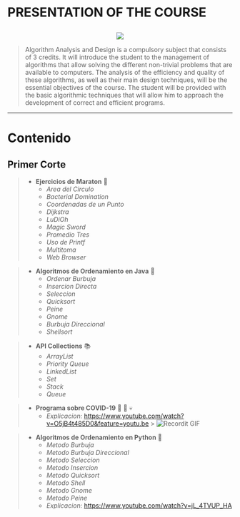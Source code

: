 # <p style='text-align: justify;'>PRESENTATION OF THE COURSE</p>

<div align="center"><img src="https://media.giphy.com/media/ZEehVvEi5mJ47qYy1o/giphy.gif"></div>

>Algorithm Analysis and Design is a compulsory subject that consists of 3 credits. It will introduce the student to the management of algorithms that allow solving the different non-trivial problems that are available to computers. The analysis of the efficiency and quality of these algorithms, as well as their main design techniques, will be the essential objectives of the course. The student will be provided with the basic algorithmic techniques that will allow him to approach the development of correct and efficient programs.

---

# Contenido
## Primer Corte

> - **Ejercicios de Maraton** 📑
>   - _Area del Circulo_
>   - _Bacterial Domination_
>   - _Coordenadas de un Punto_
>   - _Dijkstra_
>   - _LuDiOh_
>   - _Magic Sword_
>   - _Promedio Tres_
>   - _Uso de Printf_
>   - _Multitoma_
>   - _Web Browser_

> - **Algoritmos de Ordenamiento en Java** 📁
>   - _Ordenar Burbuja_
>   - _Insercion Directa_
>   - _Seleccion_
>   - _Quicksort_
>   - _Peine_
>   - _Gnome_
>   - _Burbuja Direccional_
>   - _Shellsort_

> - **API Collections** 📚
>   - _ArrayList_
>   - _Priority Queue_
>   - _LinkedList_
>   - _Set_
>   - _Stack_
>   - _Queue_

> - **Programa sobre COVID-19** 🦇 💩 💀
>   - _Explicacion:_ https://www.youtube.com/watch?v=O5jB4t485D0&feature=youtu.be > ![Recordit GIF](https://media.giphy.com/media/f5kcY1w5pL0Gq28K04/giphy.gif)

> - **Algoritmos de Ordenamiento en Python** 🐍
>   - _Metodo Burbuja_
>   - _Metodo Burbuja Direccional_
>   - _Metodo Seleccion_
>   - _Metodo Insercion_
>   - _Metodo Quicksort_
>   - _Metodo Shell_
>   - _Metodo Gnome_
>   - _Metodo Peine_
>   - _Explicacion:_ https://www.youtube.com/watch?v=jL_4TVUP_HA
